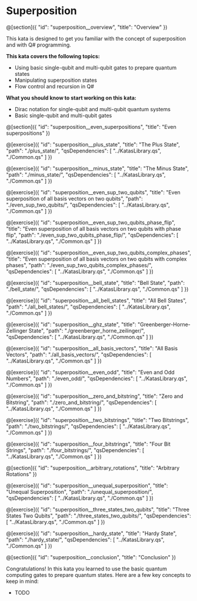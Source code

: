# Superposition

@[section]({
    "id": "superposition__overview",
    "title": "Overview"
})

This kata is designed to get you familiar with the concept of superposition and with Q# programming.

**This kata covers the following topics:**

- Using basic single-qubit and multi-qubit gates to prepare quantum states
- Manipulating superposition states
- Flow control and recursion in Q#

**What you should know to start working on this kata:**

- Dirac notation for single-qubit and multi-qubit quantum systems
- Basic single-qubit and multi-qubit gates

@[section]({
    "id": "superposition__even_superpositions",
    "title": "Even superpositions"
})

@[exercise]({
    "id": "superposition__plus_state",
    "title": "The Plus State",
    "path": "./plus_state/",
    "qsDependencies": [
        "../KatasLibrary.qs",
        "./Common.qs"
    ]
})

@[exercise]({
    "id": "superposition__minus_state",
    "title": "The Minus State",
    "path": "./minus_state/",
    "qsDependencies": [
        "../KatasLibrary.qs",
        "./Common.qs"
    ]
})

@[exercise]({
    "id": "superposition__even_sup_two_qubits",
    "title": "Even superposition of all basis vectors on two qubits",
    "path": "./even_sup_two_qubits/",
    "qsDependencies": [
        "../KatasLibrary.qs",
        "./Common.qs"
    ]
})

@[exercise]({
    "id": "superposition__even_sup_two_qubits_phase_flip",
    "title": "Even superposition of all basis vectors on two qubits with phase flip",
    "path": "./even_sup_two_qubits_phase_flip/",
    "qsDependencies": [
        "../KatasLibrary.qs",
        "./Common.qs"
    ]
})

@[exercise]({
    "id": "superposition__even_sup_two_qubits_complex_phases",
    "title": "Even superposition of all basis vectors on two qubits with complex phases",
    "path": "./even_sup_two_qubits_complex_phases/",
    "qsDependencies": [
        "../KatasLibrary.qs",
        "./Common.qs"
    ]
})

@[exercise]({
    "id": "superposition__bell_state",
    "title": "Bell State",
    "path": "./bell_state/",
    "qsDependencies": [
        "../KatasLibrary.qs",
        "./Common.qs"
    ]
})

@[exercise]({
    "id": "superposition__all_bell_states",
    "title": "All Bell States",
    "path": "./all_bell_states/",
    "qsDependencies": [
        "../KatasLibrary.qs",
        "./Common.qs"
    ]
})

@[exercise]({
    "id": "superposition__ghz_state",
    "title": "Greenberger-Horne-Zellinger State",
    "path": "./greenberger_horne_zeilinger/",
    "qsDependencies": [
        "../KatasLibrary.qs",
        "./Common.qs"
    ]
})

@[exercise]({
    "id": "superposition__all_basis_vectors",
    "title": "All Basis Vectors",
    "path": "./all_basis_vectors/",
    "qsDependencies": [
        "../KatasLibrary.qs",
        "./Common.qs"
    ]
})

@[exercise]({
    "id": "superposition__even_odd",
    "title": "Even and Odd Numbers",
    "path": "./even_odd/",
    "qsDependencies": [
        "../KatasLibrary.qs",
        "./Common.qs"
    ]
})

@[exercise]({
    "id": "superposition__zero_and_bitstring",
    "title": "Zero and Bitstring",
    "path": "./zero_and_bitstring/",
    "qsDependencies": [
        "../KatasLibrary.qs",
        "./Common.qs"
    ]
})

@[exercise]({
    "id": "superposition__two_bitstrings",
    "title": "Two Bitstrings",
    "path": "./two_bitstrings/",
    "qsDependencies": [
        "../KatasLibrary.qs",
        "./Common.qs"
    ]
})

@[exercise]({
    "id": "superposition__four_bitstrings",
    "title": "Four Bit Strings",
    "path": "./four_bitstrings/",
    "qsDependencies": [
        "../KatasLibrary.qs",
        "./Common.qs"
    ]
})

@[section]({
    "id": "superposition__arbitrary_rotations",
    "title": "Arbitrary Rotations"
})

@[exercise]({
    "id": "superposition__unequal_superposition",
    "title": "Unequal Superposition",
    "path": "./unequal_superposition/",
    "qsDependencies": [
        "../KatasLibrary.qs",
        "./Common.qs"
    ]
})

@[exercise]({
    "id": "superposition__three_states_two_qubits",
    "title": "Three States Two Qubits",
    "path": "./three_states_two_qubits/",
    "qsDependencies": [
        "../KatasLibrary.qs",
        "./Common.qs"
    ]
})

@[exercise]({
    "id": "superposition__hardy_state",
    "title": "Hardy State",
    "path": "./hardy_state/",
    "qsDependencies": [
        "../KatasLibrary.qs",
        "./Common.qs"
    ]
})

@[section]({
    "id": "superposition__conclusion",
    "title": "Conclusion"
})

Congratulations! In this kata you learned to use the basic quantum computing gates to prepare quantum states. Here are a few key concepts to keep in mind:

- TODO
